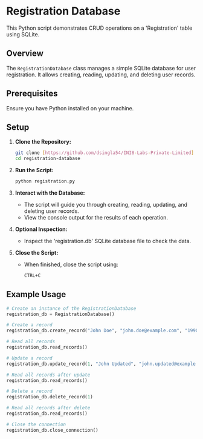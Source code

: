# Registration Database

This Python script demonstrates CRUD operations on a 'Registration' table using SQLite.

## Overview

The `RegistrationDatabase` class manages a simple SQLite database for user registration. It allows creating, reading, updating, and deleting user records.

## Prerequisites

Ensure you have Python installed on your machine.

## Setup

1. **Clone the Repository:**
    ```bash
    git clone [https://github.com/dsingla54/INI8-Labs-Private-Limited]
    cd registration-database
    ```

2. **Run the Script:**
    ```bash
    python registration.py
    ```

3. **Interact with the Database:**
   - The script will guide you through creating, reading, updating, and deleting user records.
   - View the console output for the results of each operation.

4. **Optional Inspection:**
   - Inspect the 'registration.db' SQLite database file to check the data.

5. **Close the Script:**
   - When finished, close the script using:
     ```bash
     CTRL+C
     ```

## Example Usage

```python
# Create an instance of the RegistrationDatabase
registration_db = RegistrationDatabase()

# Create a record
registration_db.create_record("John Doe", "john.doe@example.com", "1990-01-01")

# Read all records
registration_db.read_records()

# Update a record
registration_db.update_record(1, "John Updated", "john.updated@example.com", "1990-02-02")

# Read all records after update
registration_db.read_records()

# Delete a record
registration_db.delete_record(1)

# Read all records after delete
registration_db.read_records()

# Close the connection
registration_db.close_connection()
